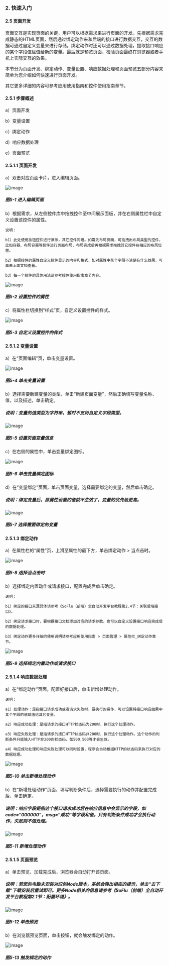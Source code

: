 ### 2. 快速入门

#### 2.5 页面开发

页面交互是实现页面的关键，用户可以根据需求来进行页面的开发。先根据需求完成静态的HTML页面，然后通过绑定动作来和后端的接口进行数据交互，交互的数据可通过自定义变量来进行存储。绑定动作时还可以通过数据处理，提取接口响应的某个字段值赋值给新的变量。最后就是预览页面，检验页面最终在浏览器或者手机上实际交互的效果。

本节分为页面开发、绑定动作、变量设置、响应数据处理和页面预览五部分内容来简单为您介绍如何快速进行页面开发。

其它更多详细的内容可参考应用使用指南和控件使用指南章节。

#### 2.5.1 步骤概述

a）页面开发

b）变量设置

c）绑定动作

d）响应数据处理

e）页面预览

#### 2.5.1.1 页面开发

a）双击对应页面卡片，进入编辑页面。

![image](https://user-images.githubusercontent.com/79617492/212252560-079e8928-10af-44b8-a270-5b66fc07ce19.png)

##### 图5-1 进入编辑页面

b）根据需求，从左侧控件库中拖拽控件至中间展示面板，并在右侧属性栏中自定义设置该控件的属性。

```
说明：

b1）此处使用按钮控件进行演示，其它控件同理。如需先布局页面，可拖拽出布局类型的控件，比如容器、布局容器等控件进行页面布局，布局完成后再根据需求拖拽其它控件在相应的布局位置。

b2）根据控件的属性自定义控件显示的内容和格式，如对属性中某个字段不清楚有什么效果，可单击上面文档查看。

b3）每一个控件的具体用法请参考控件使用指南章节内容。
```

![image](https://user-images.githubusercontent.com/79617492/212252581-58c70828-7bbc-4d03-92da-d96cfd4992ed.png)

##### 图5-2 设置控件的属性

c）将属性栏切换到“样式”页，自定义设置控件的样式。

![image](https://user-images.githubusercontent.com/79617492/212252598-148e912c-e964-41c0-87f2-ad3eca5cf96c.png)

##### 图5-3 自定义设置控件的样式

#### 2.5.1.2 变量设置

a）在“页面编辑”页，单击变量设置。

![image](https://user-images.githubusercontent.com/79617492/212252611-a3ba95fd-bbda-4066-bff0-aabfed6ed9d5.png)

##### 图5-4 单击变量设置

b）选择需要新建变量的类型，单击“新建页面变量”，然后正确填写变量名称、值，以及描述，单击确定。

##### 说明：变量的值类型为字符串，暂时不支持自定义字段类型。

![image](https://user-images.githubusercontent.com/79617492/212252626-f955f808-855c-49a2-9176-3677bc935b99.png)

##### 图5-5 设置页面变量信息

c）在右侧的属性中，单击变量绑定图标。

![image](https://user-images.githubusercontent.com/79617492/212252657-485edd6d-6137-4425-96fa-fe1ea891d224.png)

##### 图5-6 单击变量绑定图标

d）在“变量绑定”页面，单击页面变量，选择需要绑定的变量，然后单击确定。

##### 说明：绑定变量后，原属性设置的值就不生效了，变量的优先级更高。

![image](https://user-images.githubusercontent.com/79617492/212252670-a89967b3-dd97-43ec-a4a0-5a832bec19f6.png)

##### 图5-7 选择需要绑定的变量

#### 2.5.1.3 绑定动作

a）在属性栏的“属性”页，上滑至属性的最下方，单击绑定动作 > 当点击时。

![image](https://user-images.githubusercontent.com/79617492/212252681-693b0cbc-fe10-4d6b-be51-238df77f51a1.png)

##### 图5-8 选择当点击时

b）选择绑定内置动作或请求接口，配置完成后单击确定。

```
说明：

b1）绑定的接口来源具体请参考《SoFlu（前端）全自动开发平台教程第2.4节：关联后端接口》。

b2）绑定请求接口时，要根据接口文档添加对应的请求参数，也可以自定义设置接口响应完成后的数据处理。

b3）绑定动作更多详细的使用说明请参考应用使用指南 > 页面管理 > 属性栏_绑定动作章节。
```

![image](https://user-images.githubusercontent.com/79617492/212252703-83540d57-60ad-48d3-a7c1-501e21197cec.png)

##### 图5-9 选择绑定内置动作或请求接口

#### 2.5.1.4 响应数据处理

a）在“绑定动作”页面，配置好接口后，单击新增处理动作。

```
说明：

a1）处理动作：是指接口请求成功或者请求失败时，要执行的操作，可以设置将接口响应结果中某个字段的值赋值给其它变量。

a2）响应成功处理：是指请求的接口HTTP状态码为200时，执行这个处理动作。

a3）响应失败处理：是指请求的接口HTTP状态码非200时，执行这个处理动作。这个动作的判断条件只能输入HTTP非200的状态码，如500,503等才会生效。

a4）响应成功处理和响应失败处理可以同时设置，程序会自动根据HTTP的状态码来执行对应的数据处理。
```

![image](https://user-images.githubusercontent.com/79617492/212252721-5fe20c31-d059-41a1-a9fc-5a76ffd8e153.png)

##### 图5-10 单击新增处理动作

b）在“新增处理动作”页面，填写判断条件后，选择需要执行的动作并配置完成后，单击确定。

##### 说明：响应字段是指这个接口请求成功后在响应信息中会显示的字段，如code=“000000”，msg=“成功”等字段和值。只有判断条件成功才会执行动作，失败则不做处理。

![image](https://user-images.githubusercontent.com/79617492/212252744-5d63d169-aec3-4d4a-b962-158543ab6709.png)

##### 图5-11 新增处理动作

#### 2.5.1.5 页面预览

a）单击预览，加载完成后，浏览器会自动打开该页面。

##### 说明：若您的电脑未安装对应的Node版本，系统会弹出相应的提示，单击“去下载”下载安装后重试即可。更多Node相关的信息请参考《SoFlu（前端）全自动开发平台教程第2.1节：配置环境》。

![image](https://user-images.githubusercontent.com/79617492/212252762-1910990d-b5ed-4020-af88-d616cf16dc2d.png)

##### 图5-12 单击预览

b）在浏览器预览页面，单击按钮，就会触发绑定的动作。

![image](https://user-images.githubusercontent.com/79617492/212252782-26751ee7-16bb-45e7-82f9-91618d110ccd.png)

##### 图5-13 触发绑定的动作
